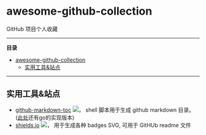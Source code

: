 # awesome-github-collection
GitHub 项目个人收藏

---

**目录**

* [awesome-github-collection](#awesome-github-collection)
   * [实用工具&amp;站点](#实用工具站点)

---

## 实用工具&站点

- [github-markdown-toc](https://github.com/ekalinin/github-markdown-toc)
![](https://img.shields.io/github/stars/ekalinin/github-markdown-toc)，
shell 脚本用于生成 github markdown 目录。([此处](https://github.com/ekalinin/github-markdown-toc.go)还有go的实现版本)
- [shields.io](https://github.com/badges/shields) 
![](https://img.shields.io/github/stars/badges/shields)，
用于生成各种 badges SVG, 可用于 GitHUb readme 文件
